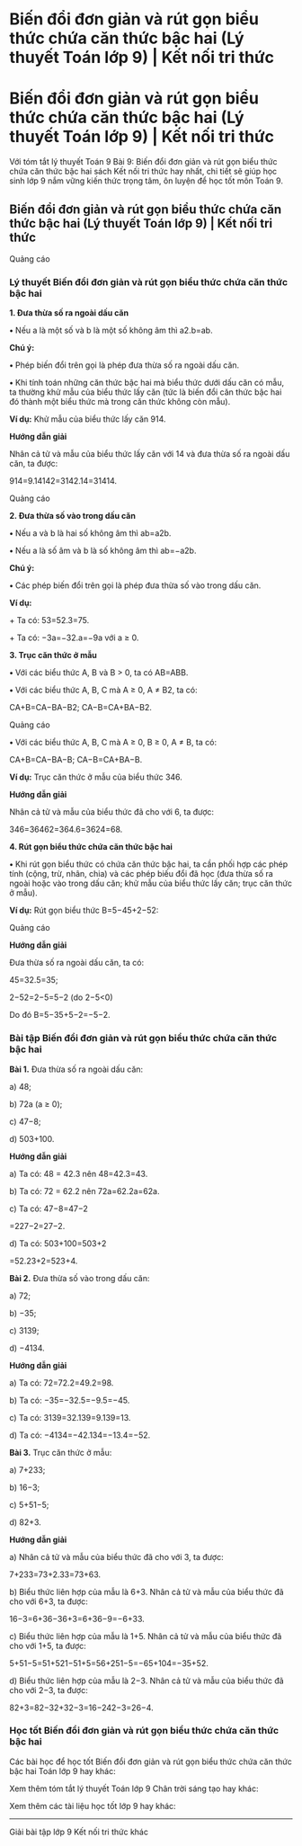 # Biến đổi đơn giản và rút gọn biểu thức chứa căn thức bậc hai (Lý thuyết Toán lớp 9) | Kết nối tri thức

# Biến đổi đơn giản và rút gọn biểu thức chứa căn thức bậc hai (Lý thuyết Toán lớp 9) | Kết nối tri thức

Với tóm tắt lý thuyết Toán 9 Bài 9: Biến đổi đơn giản và rút gọn biểu thức chứa căn thức bậc hai sách Kết nối tri thức hay nhất, chi tiết sẽ giúp học sinh lớp 9 nắm vững kiến thức trọng tâm, ôn luyện để học tốt môn Toán 9.

## Biến đổi đơn giản và rút gọn biểu thức chứa căn thức bậc hai (Lý thuyết Toán lớp 9) | Kết nối tri thức

Quảng cáo

### **Lý thuyết Biến đổi đơn giản và rút gọn biểu thức chứa căn thức bậc hai**

**1\. Đưa thừa số ra ngoài dấu căn**

**•** Nếu a là một số và b là một số không âm thì a2.b=ab.

**Chú ý:**

**•** Phép biến đổi trên gọi là phép đưa thừa số ra ngoài dấu căn.

**•** Khi tính toán những căn thức bậc hai mà biểu thức dưới dấu căn có mẫu, ta thường khử mẫu của biểu thức lấy căn (tức là biến đổi căn thức bậc hai đó thành một biểu thức mà trong căn thức không còn mẫu).

**Ví dụ:** Khử mẫu của biểu thức lấy căn 914.

**Hướng dẫn giải**

Nhân cả tử và mẫu của biểu thức lấy căn với 14 và đưa thừa số ra ngoài dấu căn, ta được:

914=9.14142=3142.14=31414.

Quảng cáo

**2\. Đưa thừa số vào trong dấu căn**

**•** Nếu a và b là hai số không âm thì ab=a2b.

**•** Nếu a là số âm và b là số không âm thì ab=−a2b.

**Chú ý:**

**•** Các phép biến đổi trên gọi là phép đưa thừa số vào trong dấu căn.

**Ví dụ:**

\+ Ta có: 53=52.3=75.

\+ Ta có: −3a=−32.a=−9a với a ≥ 0.

**3\. Trục căn thức ở mẫu**

**•** Với các biểu thức A, B và B > 0, ta có AB=ABB.

**•** Với các biểu thức A, B, C mà A ≥ 0, A ≠ B2, ta có:

CA+B=CA−BA−B2; CA−B=CA+BA−B2.

Quảng cáo

**•** Với các biểu thức A, B, C mà A ≥ 0, B ≥ 0, A ≠ B, ta có:

CA+B=CA−BA−B; CA−B=CA+BA−B.

**Ví dụ:** Trục căn thức ở mẫu của biểu thức 346.

**Hướng dẫn giải**

Nhân cả tử và mẫu của biểu thức đã cho với 6, ta được:

346=36462=364.6=3624=68.

**4\. Rút gọn biểu thức chứa căn thức bậc hai**

**•** Khi rút gọn biểu thức có chứa căn thức bậc hai, ta cần phối hợp các phép tính (cộng, trừ, nhân, chia) và các phép biếu đổi đã học (đưa thừa số ra ngoài hoặc vào trong dấu căn; khử mẫu của biểu thức lấy căn; trục căn thức ở mẫu).

**Ví dụ:** Rút gọn biểu thức B=5−45+2−52:

Quảng cáo

**Hướng dẫn giải**

Đưa thừa số ra ngoài dấu căn, ta có:

45=32.5=35;

2−52=2−5=5−2 (do 2−5<0)

Do đó B=5−35+5−2=−5−2.

### **Bài tập Biến đổi đơn giản và rút gọn biểu thức chứa căn thức bậc hai**

**Bài 1.** Đưa thừa số ra ngoài dấu căn:

a) 48;

b) 72a (a ≥ 0);

c) 47−8;

d) 503+100.

**Hướng dẫn giải**

a) Ta có: 48 = 42.3 nên 48=42.3=43.

b) Ta có: 72 = 62.2 nên 72a=62.2a=62a.

c) Ta có: 47−8=47−2

=227−2=27−2.

d) Ta có: 503+100=503+2

=52.23+2=523+4.

**Bài 2.** Đưa thừa số vào trong dấu căn:

a) 72;

b) −35;

c) 3139;

d) −4134.

**Hướng dẫn giải**

a) Ta có: 72=72.2=49.2=98.

b) Ta có: −35=−32.5=−9.5=−45.

c) Ta có: 3139=32.139=9.139=13.

d) Ta có: −4134=−42.134=−13.4=−52.

**Bài 3.** Trục căn thức ở mẫu:

a) 7+233;

b) 16−3;

c) 5+51−5;

d) 82+3.

**Hướng dẫn giải**

a) Nhân cả tử và mẫu của biểu thức đã cho với 3, ta được:

7+233=73+2.33=73+63.

b) Biểu thức liên hợp của mẫu là 6+3. Nhân cả tử và mẫu của biểu thức đã cho với 6+3, ta được:

16−3=6+36−36+3=6+36−9=−6+33.

c) Biểu thức liên hợp của mẫu là 1+5. Nhân cả tử và mẫu của biểu thức đã cho với 1+5, ta được:

5+51−5=51+521−51+5=56+251−5=−65+104=−35+52.

d) Biểu thức liên hợp của mẫu là 2−3. Nhân cả tử và mẫu của biểu thức đã cho với 2−3, ta được:

82+3=82−32+32−3=16−242−3=26−4.

### **Học tốt Biến đổi đơn giản và rút gọn biểu thức chứa căn thức bậc hai**

Các bài học để học tốt Biến đổi đơn giản và rút gọn biểu thức chứa căn thức bậc hai Toán lớp 9 hay khác:

Xem thêm tóm tắt lý thuyết Toán lớp 9 Chân trời sáng tạo hay khác:

Xem thêm các tài liệu học tốt lớp 9 hay khác:

* * *

Giải bài tập lớp 9 Kết nối tri thức khác

